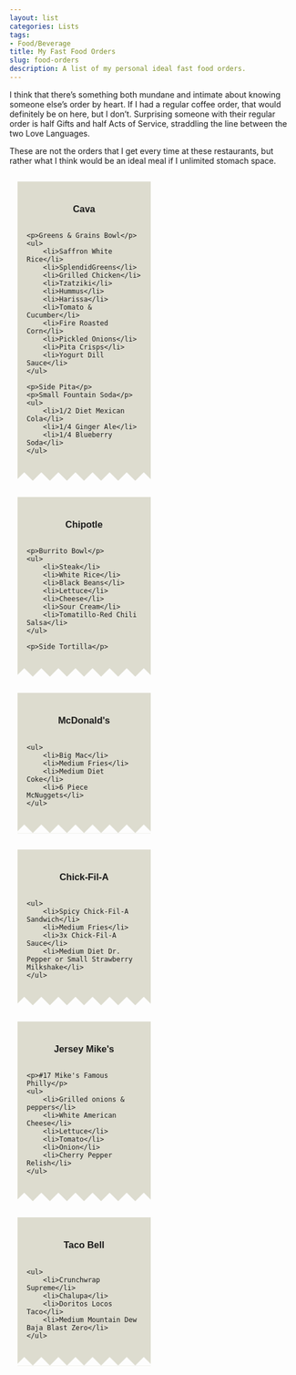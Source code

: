 ```yaml
---
layout: list
categories: Lists
tags:
- Food/Beverage
title: My Fast Food Orders
slug: food-orders
description: A list of my personal ideal fast food orders.
---
```


I think that there’s something both mundane and intimate about knowing someone else’s order by heart. If I had a regular coffee order, that would definitely be on here, but I don’t. Surprising someone with their regular order is half Gifts and half Acts of Service, straddling the line between the two Love Languages.

These are not the orders that I get every time at these restaurants, but rather what I think would be an ideal meal if I unlimited stomach space.

<style>
.receipt {
    background: #dddccf;
    display: inline-grid;
    font-family: sans-serif;
    width: 40%;
    padding: 1rem 1rem 2rem;
    --mask: conic-gradient(from -45deg at bottom,#0000,#000 1deg 89deg,#0000 90deg) 50%/30px 100%;
    -webkit-mask: var(--mask);
            mask: var(--mask);
    margin: 1em;
}

.receipt:after {
    background: linear-gradient(-45deg, #ffffff 16px, transparent 0), linear-gradient(45deg, #ffffff 16px, transparent 0);
    
}
</style>

<div class="receipt">
    <h3 style="text-align: center">Cava</h3>

    <p>Greens & Grains Bowl</p>
    <ul>
        <li>Saffron White Rice</li>
        <li>SplendidGreens</li>
        <li>Grilled Chicken</li>
        <li>Tzatziki</li>
        <li>Hummus</li>
        <li>Harissa</li>
        <li>Tomato & Cucumber</li>
        <li>Fire Roasted Corn</li>
        <li>Pickled Onions</li>
        <li>Pita Crisps</li>
        <li>Yogurt Dill Sauce</li>
    </ul>

    <p>Side Pita</p>
    <p>Small Fountain Soda</p>
    <ul>
        <li>1/2 Diet Mexican Cola</li>
        <li>1/4 Ginger Ale</li>
        <li>1/4 Blueberry Soda</li>
    </ul>
</div>

<div class="receipt">
    <h3 style="text-align: center">Chipotle</h3>

    <p>Burrito Bowl</p>
    <ul>
        <li>Steak</li>
        <li>White Rice</li>
        <li>Black Beans</li>
        <li>Lettuce</li>
        <li>Cheese</li>
        <li>Sour Cream</li>
        <li>Tomatillo-Red Chili Salsa</li>
    </ul>

    <p>Side Tortilla</p>
</div>


<div class="receipt">
    <h3 style="text-align: center">McDonald's</h3>

    <ul>
        <li>Big Mac</li>
        <li>Medium Fries</li>
        <li>Medium Diet Coke</li>
        <li>6 Piece McNuggets</li>
    </ul>
</div>

<div class="receipt">
    <h3 style="text-align: center">Chick-Fil-A</h3>

    <ul>
        <li>Spicy Chick-Fil-A Sandwich</li>
        <li>Medium Fries</li>
        <li>3x Chick-Fil-A Sauce</li>
        <li>Medium Diet Dr. Pepper or Small Strawberry Milkshake</li>
    </ul>
</div>

<div class="receipt">
    <h3 style="text-align: center">Jersey Mike's</h3>

    <p>#17 Mike's Famous Philly</p>
    <ul>
        <li>Grilled onions & peppers</li>
        <li>White American Cheese</li>
        <li>Lettuce</li>
        <li>Tomato</li>
        <li>Onion</li>
        <li>Cherry Pepper Relish</li>
    </ul>
</div>

<div class="receipt">
    <h3 style="text-align: center">Taco Bell</h3>

    <ul>
        <li>Crunchwrap Supreme</li>
        <li>Chalupa</li>
        <li>Doritos Locos Taco</li>
        <li>Medium Mountain Dew Baja Blast Zero</li>
    </ul>
</div>